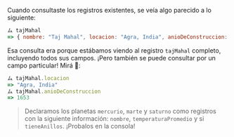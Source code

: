 Cuando consultaste los registros existentes, se veía algo parecido a lo siguiente:

```javascript
ム tajMahal
=> { nombre: "Taj Mahal", locacion: "Agra, India", anioDeConstruccion: 1653 }
```

Esa consulta era porque estábamos viendo al registro `tajMahal` completo, incluyendo todos sus campos. ¡Pero también se puede consultar por un campo particular! Mirá :eyes::

```javascript
ム tajMahal.locacion
=> "Agra, India"
ム tajMahal.anioDeConstruccion
=> 1653
```

> Declaramos los planetas `mercurio`, `marte` y `saturno` como registros con la siguiente información: `nombre`, `temperaturaPromedio` y si `tieneAnillos`. ¡Probalos en la consola!
